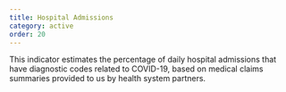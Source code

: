 ```yaml
---
title: Hospital Admissions
category: active
order: 20
---
```


This indicator estimates the percentage of daily hospital admissions that have diagnostic codes related to COVID-19, based on medical claims summaries provided to us by health system partners.